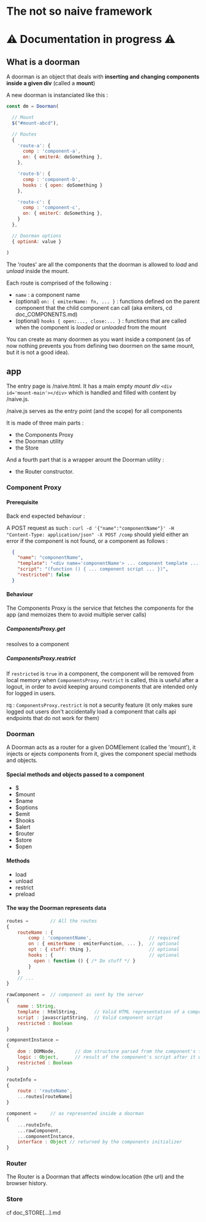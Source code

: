 # The not so naive framework

# ⚠️  Documentation in progress ⚠️

## What is a doorman

A doorman is an object that deals with __inserting and changing components inside a given div__ (called a __mount__)

A new doorman is instanciated like this :
```javascript
const dm = Doorman(

  // Mount
  $("#mount-abcd"),

  // Routes
  {
    'route-a': {
      comp : 'component-a',
      on: { emiterA: doSomething },
    },

    'route-b': {
      comp : 'component-b',
      hooks : { open: doSomething }
    },

    'route-c': {
      comp : 'component-c',
      on: { emiterC: doSomething },
    }
  },

  // Doorman options
  { optionA: value }

)
```

The 'routes' are all the components that the doorman is allowed to _load_ and _unload_ inside the mount.

Each route is comprised of the following :
- `name` : a component name
- (optional) `on: { emiterName: fn, ... }` : functions defined on the parent component that the child component can call (aka emiters, cd doc_COMPONENTS.md)
- (optional) `hooks { open:..., close:... }` : functions that are called when the component is _loaded_ or _unloaded_ from the mount

You can create as many doormen as you want inside a component (as of now nothing prevents you from defining two doormen on the same mount, but it is not a good idea).


## app

The entry page is /naive.html. It has a main empty *mount div* ```<div id='mount-main'></div>```
which is handled and filled with content by /naive.js.

/naive.js serves as the entry point (and the scope) for all components

It is made of three main parts :
  - the Components Proxy
  - the Doorman utility
  - the Store

And a fourth part that is a wrapper arount the Doorman utility :
  - the Router constructor.

### Component Proxy

#### Prerequisite

Back end expected behaviour :

A POST request as such : `curl -d '{"name":"componentName"}' -H "Content-Type: application/json" -X POST /comp` should yield either an error if the component is not found, or a component as follows :

```JSON
  {
    "name": "componentName",
    "template": "<div name='componentName'> ... component template ... </div>",
    "script": "(function () { ... component script ... })",
    "restricted": false
  }
```

#### Behaviour

The Components Proxy is the service that fetches the components for the app (and memoizes them to avoid multiple server calls)

##### ComponentsProxy.get
  resolves to a component

##### ComponentsProxy.restrict
  If `restricted` is `true` in a component, the component will be removed from local memory when `ComponentsProxy.restrict` is called, this is useful after a logout, in order to avoid keeping around components that are intended only for logged in users.

  rq : `ComponentsProxy.restrict` is not a security feature (it only makes sure logged out users don't accidentally load a component that calls api endpoints that do not work for them)

### Doorman

  A Doorman acts as a router for a given DOMElement (called the 'mount'), it injects or ejects components from it, gives the component special methods and objects.

#### Special methods and objects passed to a component
  - $
  - $mount
  - $name
  - $options
  - $emit
  - $hooks
  - $alert
  - $router
  - $store
  - $open

#### Methods
  - load
  - unload
  - restrict
  - preload

#### The way the Doorman represents data

```javascript
routes =        // All the routes
{
    routeName : {
        comp : 'componentName',                     // required
        on : { emiterName : emiterFunction, ... },  // optional
        opt : { stuff: thing },                     // optional
        hooks : {                                   // optional
          open : function () { /* Do stuff */ }
        }
    }
    // ...
}

rawComponent =  // component as sent by the server
{
    name : String,
    template : htmlString,      // Valid HTML representation of a component
    script : javascriptString,  // Valid component script
    restricted : Boolean
}

componentInstance =
{
    dom : DOMNode,       // dom structure parsed from the component's template
    logic : Object,      // result of the component's script after it was evaled
    restricted : Boolean
}

routeInfo =
{
    route : 'routeName',
    ...routes[routeName]
}

component =     // as represented inside a doorman
{
    ...routeInfo,
    ...rawComponent,
    ...componentInstance,
    interface : Object // returned by the components initializer
}
```


### Router

  The Router is a Doorman that affects window.location (the url) and the browser history.

### Store

cf doc_STORE[...].md
